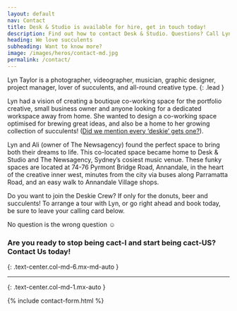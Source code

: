 ```yaml
---
layout: default
nav: Contact
title: Desk & Studio is available for hire, get in touch today!
description: Find out how to contact Desk & Studio. Questions? Call Lyn Taylor on (0438) 698 924.
heading: We love succulents
subheading: Want to know more?
image: /images/heros/contact-md.jpg
permalink: /contact/
---
```


Lyn Taylor is a photographer, videographer, musician, graphic designer, project manager, lover of succulents, and all-round creative type.
{: .lead }

Lyn had a vision of creating a boutique co-working space for the portfolio creative, small business owner and anyone looking for a dedicated workspace away from home. She wanted to design a co-working space optimised for brewing great ideas, and also be a home to her growing collection of succulents! ([Did we mention every ‘deskie’ gets one?](/desk/)).

Lyn and Ali (owner of The Newsagency) found the perfect space to bring both their dreams to life. This co-located space became home to Desk &amp; Studio and The Newsagency, Sydney’s cosiest music venue. These funky spaces are located at 74-76 Pyrmont Bridge Road, Annandale, in the heart of the creative inner west, minutes from the city via buses along Parramatta Road, and an easy walk to Annandale Village shops.

Do you want to join the Deskie Crew? If only for the donuts, beer and succulents! To arrange a tour with Lyn, or go right ahead and book today, be sure to leave your calling card below. 

No question is the wrong question ☺

### Are you ready to stop being cact-I and start being cact-US? Contact Us today!
{: .text-center.col-md-6.mx-md-auto }

---
{: .text-center.col-md-1.mx-auto }

{% include contact-form.html %}